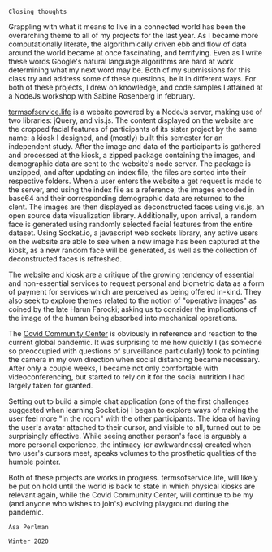 ~~~
Closing thoughts
~~~
Grappling with what it means to live in a connected world has been the overarching theme to all of my projects for the last year. As I became more computationally literate, the algorithmically driven ebb and flow of data around the world became at once fascinating, and terrifying. Even as I write these words Google's natural language algorithms are hard at work determining what my next word may be. Both of my submissions for this class try and address some of these questions, be it in different ways. For both of these projects, I drew on knowledge, and code samples I attained at a NodeJs workshop with Sabine Rosenberg in february.

[termsofservice.life](https://termsofservice.life) is a website powered by a NodeJs server, making use of two libraries: jQuery, and vis.js. The content displayed on the website are the cropped facial features of participants of its sister project by the same name: a kiosk I designed, and (mostly) built this semester for an independent study. After the image and data of the participants is gathered and processed at the kiosk, a zipped package containing the images, and demographic data are sent to the website's node server. The package is unzipped, and after updating an index file, the files are sorted into their respective folders. When a user enters the website a get request is made to the server, and using the index file as a reference, the images encoded in base64 and their corresponding demographic data are returned to the clent. The images are then displayed as deconstructed faces using vis.js, an open source data visualization library. Additionally, upon arrival, a random face is generated using randomly selected facial features from the entire dataset. Using Socket.io, a javascript web sockets library, any active users on the website are able to see when a new image has been captured at the kiosk, as a new random face will be generated, as well as the collection of deconstructed faces is refreshed.

The website and kiosk are a critique of the growing tendency of essential and non-essential services to request personal and biometric data as a form of payment for services which are perceived as being offered in-kind. They also seek to explore themes related to the notion of "operative images" as coined by the late Harun Farocki; asking us to consider the implications of the image of the human being absorbed into mechanical operations.

The [Covid Community Center](http://covid-community-center.herokuapp.com) is obviously in reference and reaction to the current global pandemic. It was surprising to me how quickly I (as someone so preoccupied with questions of surveillance particularly) took to pointing the camera in my own direction when social distancing became necessary. After only a couple weeks, I became not only comfortable with videoconferencing, but started to rely on it for the social nutrition I had largely taken for granted.

Setting out to build a simple chat application (one of the first challenges suggested when learning Socket.io) I began to explore ways of making the user feel more "in the room" with the other participants. The idea of having the user's avatar attached to their cursor, and visible to all, turned out to be surprisingly effective. While seeing another person's face is arguably a more personal experience, the intimacy (or awkwardness) created when two user's cursors meet, speaks volumes to the prosthetic qualities of the humble pointer.

Both of these projects are works in progress. termsofservice.life, will likely be put on hold until the world is back to state in which physical kiosks are relevant again, while the Covid Community Center, will continue to be my (and anyone who wishes to join's) evolving playground during the pandemic.
~~~
Asa Perlman

Winter 2020
~~~
